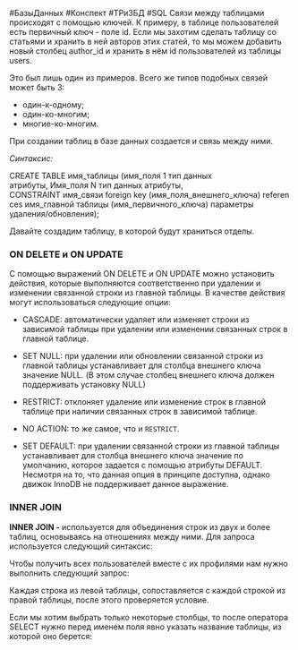 #БазыДанных #Конспект #ТРиЗБД #SQL 
Связи между таблицами происходят с помощью ключей. К примеру, в таблице пользователей есть первичный ключ - поле id. Если мы захотим сделать таблицу со статьями и хранить в ней авторов этих статей, то мы можем добавить новый столбец author_id и хранить в нём id пользователей из таблицы users.

Это был лишь один из примеров. Всего же типов подобных связей может быть 3:

- один-к-одному;
- один-ко-многим;
- многие-ко-многим.

При создании таблиц в базе данных создается и связь между ними.

_Синтаксис:_

CREATE TABLE имя_таблицы (имя_поля 1 тип данных атрибуты, Имя_поля N тип данных атрибуты, CONSTRAINT имя_связи foreign key (имя_поля_внешнего_ключа) references имя_главной таблицы (имя_первичного_ключа) параметры удаления/обновления); 

Давайте создадим таблицу, в которой будут храниться отделы. 

###   ON DELETE и ON UPDATE

С помощью выражений ON DELETE и ON UPDATE можно установить действия, которые выполняются соответственно при удалении и изменении связанной строки из главной таблицы. В качестве действия могут использоваться следующие опции:

- CASCADE: автоматически удаляет или изменяет строки из зависимой таблицы при удалении или изменении связанных строк в главной таблице.
    
- SET NULL: при удалении или обновлении связанной строки из главной таблицы устанавливает для столбца внешнего ключа значение NULL. (В этом случае столбец внешнего ключа должен поддерживать установку NULL)
    
- RESTRICT: отклоняет удаление или изменение строк в главной таблице при наличии связанных строк в зависимой таблице.
    
- NO ACTION: то же самое, что и `RESTRICT`.
    
- SET DEFAULT: при удалении связанной строки из главной таблицы устанавливает для столбца внешнего ключа значение по умолчанию, которое задается с помощью атрибуты DEFAULT. Несмотря на то, что данная опция в принципе доступна, однако движок InnoDB не поддерживает данное выражение.


### INNER JOIN

**INNER JOIN -** используется для объединения строк из двух и более таблиц, основываясь на отношениях между ними. Для запроса используется следующий синтаксис:  

Чтобы получить всех пользователей вместе с их профилями нам нужно выполнить следующий запрос:    

Каждая строка из левой таблицы, сопоставляется с каждой строкой из правой таблицы, после этого проверяется условие.

Если мы хотим выбрать только некоторые столбцы, то после оператора SELECT нужно перед именем поля явно указать название таблицы, из которой оно берется:

